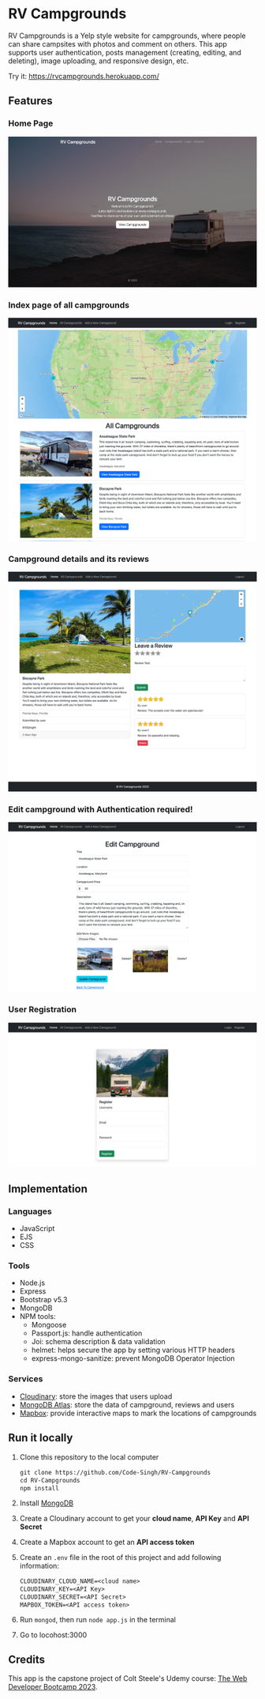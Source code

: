 # RV Campgrounds

RV Campgrounds is a Yelp style website for campgrounds, where people can share campsites with photos and comment on others. This app supports user authentication, posts management (creating, editing, and deleting), image uploading, and responsive design, etc. 

Try it: https://rvcampgrounds.herokuapp.com/

## Features

### Home Page

![homepage](images/RV-Campgrounds.png)

### Index page of all campgrounds 

![campground index page](images/allcamps.png)

### Campground details and its reviews

![campground details](images/show.png)

### Edit campground with Authentication required!

![create and edit campgrounds](images/edit.png)

### User Registration

![user](images/user.png)

## Implementation

### Languages

- JavaScript
- EJS
- CSS

### Tools

- Node.js
- Express
- Bootstrap v5.3
- MongoDB
- NPM tools:
  - Mongoose
  - Passport.js: handle authentication
  - Joi: schema description & data validation
  - helmet: helps secure the app by setting various HTTP headers
  - express-mongo-sanitize: prevent MongoDB Operator Injection

### Services

- [Cloudinary](https://cloudinary.com/): store the images that users upload
- [MongoDB Atlas](https://www.mongodb.com/cloud/atlas): store the data of campground, reviews and users
- [Mapbox](https://www.mapbox.com/): provide interactive maps to mark the locations of campgrounds

## Run it locally

1. Clone this repository to the local computer

   ```
   git clone https://github.com/Code-Singh/RV-Campgrounds
   cd RV-Campgrounds
   npm install 
   ```

2. Install [MongoDB](https://www.mongodb.com/)

3. Create a Cloudinary account to get your **cloud name**, **API Key** and **API Secret**

4. Create a Mapbox account to get an **API access token**

5. Create an `.env` file in the root of this project and add following information:

   ```
   CLOUDINARY_CLOUD_NAME=<cloud name>
   CLOUDINARY_KEY=<API Key>
   CLOUDINARY_SECRET=<API Secret>
   MAPBOX_TOKEN=<API access token>
   ```

6. Run `mongod`, then run  `node app.js` in the terminal
7. Go to locohost:3000

## Credits

This app is the capstone project of Colt Steele's Udemy course: [The Web Developer Bootcamp 2023](https://www.udemy.com/course/the-web-developer-bootcamp/). 
